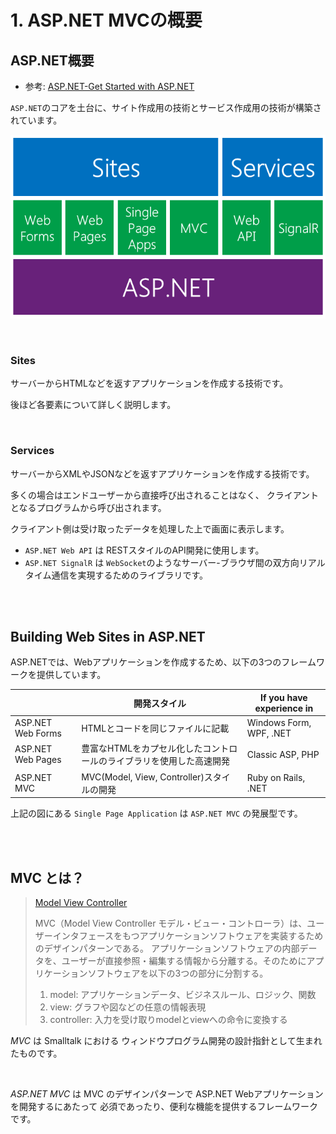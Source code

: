 # 1. ASP.NET MVCの概要

## ASP.NET概要

* 参考: [ASP.NET-Get Started with ASP.NET](http://www.asp.net/get-started)

`ASP.NET`のコアを土台に、サイト作成用の技術とサービス作成用の技術が構築されています。

![ASP.NET Architecture image](./images/asp-net-architecture.png)

<br>

### Sites

サーバーからHTMLなどを返すアプリケーションを作成する技術です。

後ほど各要素について詳しく説明します。

<br>

### Services

サーバーからXMLやJSONなどを返すアプリケーションを作成する技術です。

多くの場合はエンドユーザーから直接呼び出されることはなく、
クライアントとなるプログラムから呼び出されます。

クライアント側は受け取ったデータを処理した上で画面に表示します。

* `ASP.NET Web API` は RESTスタイルのAPI開発に使用します。
* `ASP.NET SignalR` は `WebSocket`のようなサーバー-ブラウザ間の双方向リアルタイム通信を実現するためのライブラリです。

<br>
<br>

## Building Web Sites in ASP.NET

ASP.NETでは、Webアプリケーションを作成するため、以下の3つのフレームワークを提供しています。

|                   | 開発スタイル | If you have experience in |
| ----------------- | -------- | ------------------------- |
| ASP.NET Web Forms | HTMLとコードを同じファイルに記載 | Windows Form, WPF, .NET |
| ASP.NET Web Pages | 豊富なHTMLをカプセル化したコントロールのライブラリを使用した高速開発 | Classic ASP, PHP        |
| ASP.NET MVC       | MVC(Model, View, Controller)スタイルの開発 | Ruby on Rails, .NET |


上記の図にある `Single Page Application` は `ASP.NET MVC` の発展型です。

<br>
<br>

## MVC とは？

> [Model View Controller](http://ja.wikipedia.org/wiki/Model_View_Controller)
>
> MVC（Model View Controller モデル・ビュー・コントローラ）は、ユーザーインタフェースをもつアプリケーションソフトウェアを実装するためのデザインパターンである。
> アプリケーションソフトウェアの内部データを、ユーザーが直接参照・編集する情報から分離する。そのためにアプリケーションソフトウェアを以下の3つの部分に分割する。
> 1. model: アプリケーションデータ、ビジネスルール、ロジック、関数
> 2. view: グラフや図などの任意の情報表現
> 3. controller: 入力を受け取りmodelとviewへの命令に変換する

*MVC* は Smalltalk における ウィンドウプログラム開発の設計指針として生まれたものです。

<br>

*ASP.NET MVC* は MVC のデザインパターンで ASP.NET Webアプリケーション を開発するにあたって
必須であったり、便利な機能を提供するフレームワークです。

<br>
<br>
